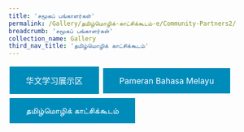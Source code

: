```yaml
---
title: 'சமூகப் பங்காளர்கள்'
permalink: /Gallery/தமிழ்மொழிக்-காட்சிக்கூடம்-e/Community-Partners2/
breadcrumb: 'சமூகப் பங்காளர்கள்'
collection_name: Gallery
third_nav_title: 'தமிழ்மொழிக் காட்சிக்கூடம்'
---
```


<html>
<head>
<style>
.button {
  background-color: #008CBA;
  border: none;
  color: white;
  padding: 15px 32px;
  text-align: center;
  text-decoration: none;
  display: inline-block;
  font-size: 16px;
  margin: 4px 2px;
  cursor: pointer;
}
.button:hover {
background-color: lightgrey;
}
</style>
</head>
<body>
<a href="/exhibits/华文学习展示区-chinese-exhibitions-a/总览/" class="button">华文学习展示区
</a>
<a href="#" class="button">Pameran Bahasa Melayu
</a>
<a href="#" class="button">தமிழ்மொழிக் காட்சிக்கூடம்
</a>
</body>
</html>
